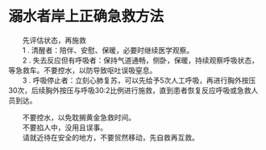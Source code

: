 # 溺水者岸上正确急救方法  

&emsp;&emsp;先评估状态，再施救  
&emsp;&emsp;1 . 清醒者：陪伴、安慰、保暖，必要时继续医学观察。  
&emsp;&emsp;2 . 失去反应但有呼吸者：保持气道通畅，侧卧，保暖，持续观察呼吸状态，等急救车。不要控水，以防导致呕吐误吸窒息。  
&emsp;&emsp;3 . 呼吸停止者：立刻心肺复苏，可以先给予5次人工呼吸，再进行胸外按压30次，后续胸外按压与呼吸30:2比例进行施救，直到患者恢复反应呼吸或急救人员到达。  

&emsp;&emsp;不要控水，以免耽搁黄金急救时间。  
&emsp;&emsp;不要掐人中，没用且误事。  
&emsp;&emsp;请就近待在安全的地方，不要贸然移动，先自救再互救。  